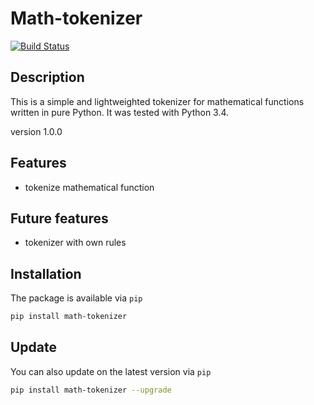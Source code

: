 # Math-tokenizer #
[![Build Status](https://travis-ci.org/DahlitzFlorian/math-tokenizer.svg?branch=master)](https://travis-ci.org/DahlitzFlorian/math-tokenizer)

## Description ##
This is a simple and lightweighted tokenizer for mathematical functions written in pure Python. It was tested with Python 3.4.

version 1.0.0

## Features ##
* tokenize mathematical function

## Future features ##
* tokenizer with own rules

## Installation ##
The package is available via ```pip```
```bash
pip install math-tokenizer
```

## Update ##
You can also update on the latest version via ```pip```
```bash
pip install math-tokenizer --upgrade